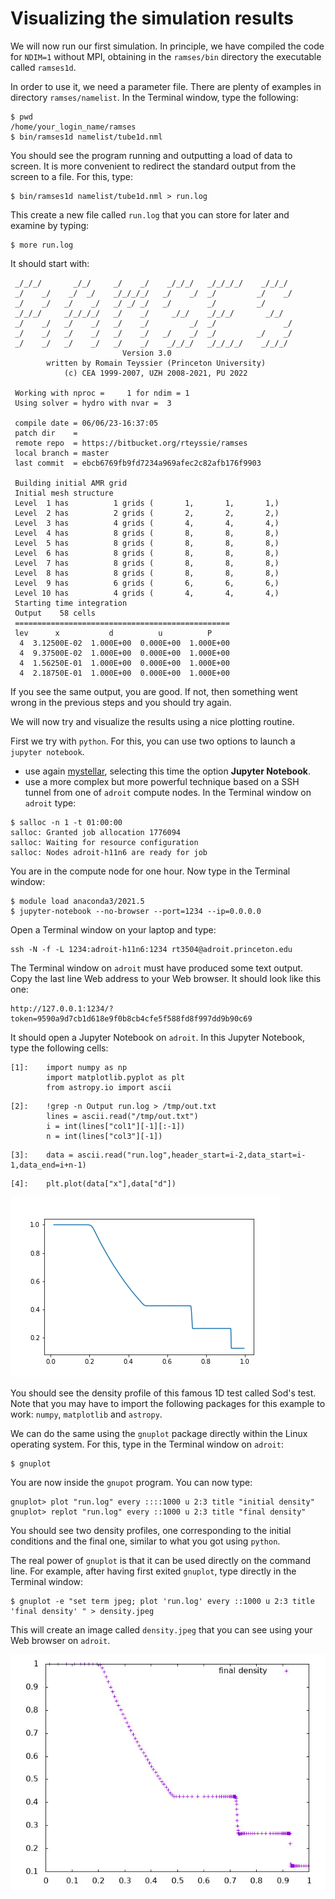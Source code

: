 # Visualizing the simulation results

We will now run our first simulation. In principle, we have compiled the code for `NDIM=1` without MPI, obtaining in the `ramses/bin` directory the executable called `ramses1d`. 

In order to use it, we need a parameter file. There are plenty of examples in directory `ramses/namelist`. In the Terminal window, type the following:
```
$ pwd
/home/your_login_name/ramses
$ bin/ramses1d namelist/tube1d.nml
```

You should see the program running and outputting a load of data to screen. It is more convenient to redirect the standard output from the screen to a file. For this, type:

```
$ bin/ramses1d namelist/tube1d.nml > run.log
```

This create a new file called `run.log` that you can store for later and examine by typing:

```
$ more run.log
```
It should start with:

```
 _/_/_/       _/_/     _/    _/    _/_/_/   _/_/_/_/    _/_/_/
 _/    _/    _/  _/    _/_/_/_/   _/    _/  _/         _/    _/
 _/    _/   _/    _/   _/ _/ _/   _/        _/         _/
 _/_/_/     _/_/_/_/   _/    _/     _/_/    _/_/_/       _/_/
 _/    _/   _/    _/   _/    _/         _/  _/               _/
 _/    _/   _/    _/   _/    _/   _/    _/  _/         _/    _/
 _/    _/   _/    _/   _/    _/    _/_/_/   _/_/_/_/    _/_/_/
                         Version 3.0
        written by Romain Teyssier (Princeton University)
            (c) CEA 1999-2007, UZH 2008-2021, PU 2022

 Working with nproc =     1 for ndim = 1
 Using solver = hydro with nvar =  3

 compile date = 06/06/23-16:37:05
 patch dir    =
 remote repo  = https://bitbucket.org/rteyssie/ramses
 local branch = master
 last commit  = ebcb6769fb9fd7234a969afec2c82afb176f9903

 Building initial AMR grid
 Initial mesh structure
 Level  1 has          1 grids (       1,       1,       1,)
 Level  2 has          2 grids (       2,       2,       2,)
 Level  3 has          4 grids (       4,       4,       4,)
 Level  4 has          8 grids (       8,       8,       8,)
 Level  5 has          8 grids (       8,       8,       8,)
 Level  6 has          8 grids (       8,       8,       8,)
 Level  7 has          8 grids (       8,       8,       8,)
 Level  8 has          8 grids (       8,       8,       8,)
 Level  9 has          6 grids (       6,       6,       6,)
 Level 10 has          4 grids (       4,       4,       4,)
 Starting time integration
 Output    58 cells
 ================================================
 lev      x           d          u          P
  4  3.12500E-02  1.000E+00  0.000E+00  1.000E+00
  4  9.37500E-02  1.000E+00  0.000E+00  1.000E+00
  4  1.56250E-01  1.000E+00  0.000E+00  1.000E+00
  4  2.18750E-01  1.000E+00  0.000E+00  1.000E+00
```
If you see the same output, you are good. If not, then something went wrong in the previous steps and you should try again.

We will now try and visualize the results using a nice plotting routine.

First we try with `python`. For this, you can use two options to launch a `jupyter notebook`.

- use again [mystellar](https://mystellar.princeton.edu), selecting this time the option **Jupyter Notebook**.
- use a more complex but more powerful technique based on a SSH tunnel from one of `adroit` compute nodes. In the Terminal window on `adroit` type:
```
$ salloc -n 1 -t 01:00:00
salloc: Granted job allocation 1776094
salloc: Waiting for resource configuration
salloc: Nodes adroit-h11n6 are ready for job
```
You are in the compute node for one hour. Now type in the Terminal window:

```
$ module load anaconda3/2021.5
$ jupyter-notebook --no-browser --port=1234 --ip=0.0.0.0
```
Open a Terminal window on your laptop and type:
```
ssh -N -f -L 1234:adroit-h11n6:1234 rt3504@adroit.princeton.edu
```
The Terminal window on `adroit` must have produced some text output. Copy the last line Web address to your Web browser. It should look like this one:
```
http://127.0.0.1:1234/?token=9590a9d7cb1d618e9f0b8cb4cfe5f588fd8f997dd9b90c69
```
It should open a Jupyter Notebook on `adroit`. In this Jupyter Notebook, type the following cells:
```
[1]:    import numpy as np
        import matplotlib.pyplot as plt
        from astropy.io import ascii
```
```
[2]:    !grep -n Output run.log > /tmp/out.txt
        lines = ascii.read("/tmp/out.txt")
        i = int(lines["col1"][-1][:-1])
        n = int(lines["col3"][-1])
```
```
[3]:    data = ascii.read("run.log",header_start=i-2,data_start=i-1,data_end=i+n-1)  
```
```
[4]:    plt.plot(data["x"],data["d"])
```
![image][profile1.png]

You should see the density profile of this famous 1D test called Sod's test. Note that you may have to import the following packages for this example to work: `numpy`, `matplotlib` and `astropy`. 

We can do the same using the `gnuplot` package directly within the Linux operating system. For this, type in the Terminal window on `adroit`:
```
$ gnuplot
```
You are now inside the `gnupot` program. You can now type:
```
gnuplot> plot "run.log" every ::::1000 u 2:3 title "initial density"
gnuplot> replot "run.log" every ::1000 u 2:3 title "final density"
```
You should see two density profiles, one corresponding to the initial conditions and the final one, similar to what you got using `python`. 

The real power of `gnuplot` is that it can be used directly on the command line. For example, after having first exited `gnuplot`, type directly in the Terminal window:

```
$ gnuplot -e "set term jpeg; plot 'run.log' every ::1000 u 2:3 title 'final density' " > density.jpeg
```
This will create an image called `density.jpeg` that you can see using your Web browser on `adroit`. 

![image](density.jpeg)



[profile1.png]: profile1.png
